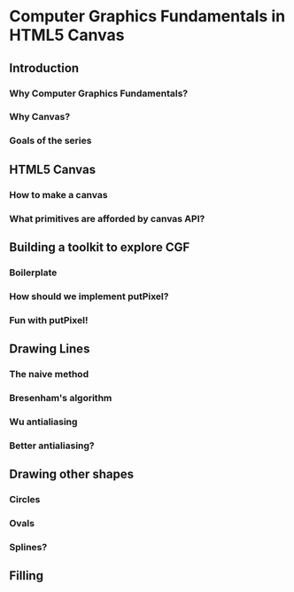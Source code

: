 # Computer Graphics Fundamentals in HTML5 Canvas


## Introduction

### Why Computer Graphics Fundamentals?

### Why Canvas?

### Goals of the series


## HTML5 Canvas

### How to make a canvas

### What primitives are afforded by canvas API?


## Building a toolkit to explore CGF

### Boilerplate

### How should we implement putPixel?

### Fun with putPixel!


## Drawing Lines

### The naive method

### Bresenham's algorithm

### Wu antialiasing

### Better antialiasing?


## Drawing other shapes

### Circles

### Ovals

### Splines?


## Filling

